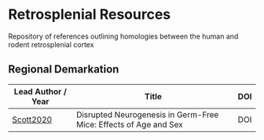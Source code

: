 # Retrosplenial Resources

Repository of references outlining homologies between the human and rodent retrosplenial cortex

## Regional Demarkation

| Lead Author / Year  | Title | DOI |
| ------------- | ------------- | --------- |
| [Scott2020](https://github.com/dterstege/PublicationRepo/tree/main/Scott2020) | Disrupted Neurogenesis in Germ-Free Mice: Effects of Age and Sex | DOI |
